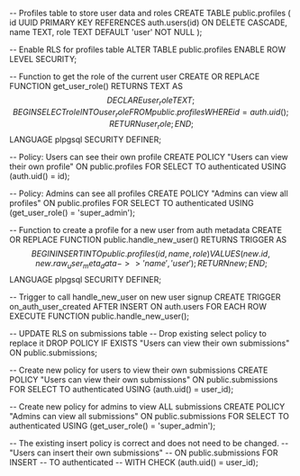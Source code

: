 -- Profiles table to store user data and roles
CREATE TABLE public.profiles (
  id UUID PRIMARY KEY REFERENCES auth.users(id) ON DELETE CASCADE,
  name TEXT,
  role TEXT DEFAULT 'user' NOT NULL
);

-- Enable RLS for profiles table
ALTER TABLE public.profiles ENABLE ROW LEVEL SECURITY;

-- Function to get the role of the current user
CREATE OR REPLACE FUNCTION get_user_role()
RETURNS TEXT AS $$
DECLARE
  user_role TEXT;
BEGIN
  SELECT role INTO user_role FROM public.profiles WHERE id = auth.uid();
  RETURN user_role;
END;
$$ LANGUAGE plpgsql SECURITY DEFINER;

-- Policy: Users can see their own profile
CREATE POLICY "Users can view their own profile"
ON public.profiles FOR SELECT
TO authenticated
USING (auth.uid() = id);

-- Policy: Admins can see all profiles
CREATE POLICY "Admins can view all profiles"
ON public.profiles FOR SELECT
TO authenticated
USING (get_user_role() = 'super_admin');

-- Function to create a profile for a new user from auth metadata
CREATE OR REPLACE FUNCTION public.handle_new_user()
RETURNS TRIGGER AS $$
BEGIN
  INSERT INTO public.profiles (id, name, role)
  VALUES (new.id, new.raw_user_meta_data->>'name', 'user');
  RETURN new;
END;
$$ LANGUAGE plpgsql SECURITY DEFINER;

-- Trigger to call handle_new_user on new user signup
CREATE TRIGGER on_auth_user_created
  AFTER INSERT ON auth.users
  FOR EACH ROW EXECUTE FUNCTION public.handle_new_user();

-- UPDATE RLS on submissions table
-- Drop existing select policy to replace it
DROP POLICY IF EXISTS "Users can view their own submissions" ON public.submissions;

-- Create new policy for users to view their own submissions
CREATE POLICY "Users can view their own submissions"
ON public.submissions FOR SELECT
TO authenticated
USING (auth.uid() = user_id);

-- Create new policy for admins to view ALL submissions
CREATE POLICY "Admins can view all submissions"
ON public.submissions FOR SELECT
TO authenticated
USING (get_user_role() = 'super_admin');

-- The existing insert policy is correct and does not need to be changed.
-- "Users can insert their own submissions"
-- ON public.submissions FOR INSERT
-- TO authenticated
-- WITH CHECK (auth.uid() = user_id);